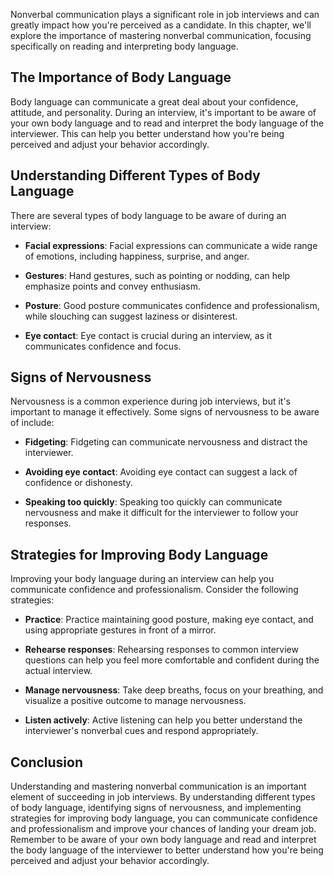 
Nonverbal communication plays a significant role in job interviews and can greatly impact how you're perceived as a candidate. In this chapter, we'll explore the importance of mastering nonverbal communication, focusing specifically on reading and interpreting body language.

The Importance of Body Language
-------------------------------

Body language can communicate a great deal about your confidence, attitude, and personality. During an interview, it's important to be aware of your own body language and to read and interpret the body language of the interviewer. This can help you better understand how you're being perceived and adjust your behavior accordingly.

Understanding Different Types of Body Language
----------------------------------------------

There are several types of body language to be aware of during an interview:

* **Facial expressions**: Facial expressions can communicate a wide range of emotions, including happiness, surprise, and anger.

* **Gestures**: Hand gestures, such as pointing or nodding, can help emphasize points and convey enthusiasm.

* **Posture**: Good posture communicates confidence and professionalism, while slouching can suggest laziness or disinterest.

* **Eye contact**: Eye contact is crucial during an interview, as it communicates confidence and focus.

Signs of Nervousness
--------------------

Nervousness is a common experience during job interviews, but it's important to manage it effectively. Some signs of nervousness to be aware of include:

* **Fidgeting**: Fidgeting can communicate nervousness and distract the interviewer.

* **Avoiding eye contact**: Avoiding eye contact can suggest a lack of confidence or dishonesty.

* **Speaking too quickly**: Speaking too quickly can communicate nervousness and make it difficult for the interviewer to follow your responses.

Strategies for Improving Body Language
--------------------------------------

Improving your body language during an interview can help you communicate confidence and professionalism. Consider the following strategies:

* **Practice**: Practice maintaining good posture, making eye contact, and using appropriate gestures in front of a mirror.

* **Rehearse responses**: Rehearsing responses to common interview questions can help you feel more comfortable and confident during the actual interview.

* **Manage nervousness**: Take deep breaths, focus on your breathing, and visualize a positive outcome to manage nervousness.

* **Listen actively**: Active listening can help you better understand the interviewer's nonverbal cues and respond appropriately.

Conclusion
----------

Understanding and mastering nonverbal communication is an important element of succeeding in job interviews. By understanding different types of body language, identifying signs of nervousness, and implementing strategies for improving body language, you can communicate confidence and professionalism and improve your chances of landing your dream job. Remember to be aware of your own body language and read and interpret the body language of the interviewer to better understand how you're being perceived and adjust your behavior accordingly.

